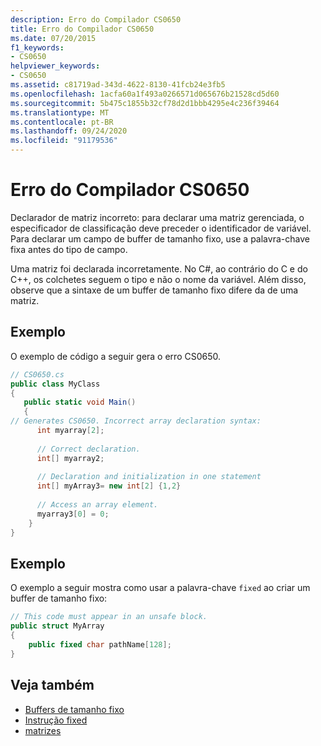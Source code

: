 ```yaml
---
description: Erro do Compilador CS0650
title: Erro do Compilador CS0650
ms.date: 07/20/2015
f1_keywords:
- CS0650
helpviewer_keywords:
- CS0650
ms.assetid: c81719ad-343d-4622-8130-41fcb24e3fb5
ms.openlocfilehash: 1acfa60a1f493a0266571d065676b21528cd5d60
ms.sourcegitcommit: 5b475c1855b32cf78d2d1bbb4295e4c236f39464
ms.translationtype: MT
ms.contentlocale: pt-BR
ms.lasthandoff: 09/24/2020
ms.locfileid: "91179536"
---
```

# <a name="compiler-error-cs0650"></a>Erro do Compilador CS0650

Declarador de matriz incorreto: para declarar uma matriz gerenciada, o especificador de classificação deve preceder o identificador de variável. Para declarar um campo de buffer de tamanho fixo, use a palavra-chave fixa antes do tipo de campo.  
  
 Uma matriz foi declarada incorretamente. No C#, ao contrário do C e do C++, os colchetes seguem o tipo e não o nome da variável. Além disso, observe que a sintaxe de um buffer de tamanho fixo difere da de uma matriz.  
  
## <a name="example"></a>Exemplo  

 O exemplo de código a seguir gera o erro CS0650.  
  
```csharp  
// CS0650.cs  
public class MyClass  
{  
   public static void Main()  
   {  
// Generates CS0650. Incorrect array declaration syntax:  
      int myarray[2];
  
      // Correct declaration.  
      int[] myarray2;  
  
      // Declaration and initialization in one statement  
      int[] myArray3= new int[2] {1,2}  
  
      // Access an array element.  
      myarray3[0] = 0;  
    }  
}  
```  
  
## <a name="example"></a>Exemplo  

 O exemplo a seguir mostra como usar a palavra-chave `fixed` ao criar um buffer de tamanho fixo:  
  
```csharp  
// This code must appear in an unsafe block.
public struct MyArray
{  
    public fixed char pathName[128];  
}  
```  
  
## <a name="see-also"></a>Veja também

- [Buffers de tamanho fixo](../../programming-guide/unsafe-code-pointers/fixed-size-buffers.md)
- [Instrução fixed](../keywords/fixed-statement.md)
- [matrizes](../../programming-guide/arrays/index.md)
